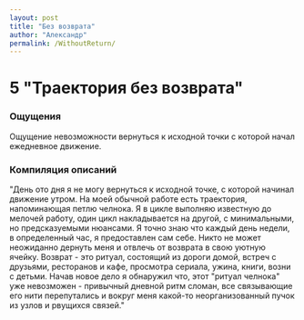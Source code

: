 ```yaml
---
layout: post
title: "Без возврата"
author: "Александр"
permalink: /WithoutReturn/
---
```


# 5 "Траектория без возврата"

### Ощущения
Ощущение невозможности вернуться к исходной точки с которой начал ежедневное движение.

### Компиляция описаний
"День ото дня я не могу вернуться к исходной точке, с которой начинал движение утром. На моей обычной работе есть траектория, напоминающая петлю челнока. Я в цикле выполняю известную до мелочей работу, один цикл накладывается на другой, с минимальными, но предсказуемыми нюансами. Я точно знаю что каждый день недели, в определенный час, я предоставлен сам себе. Никто не может неожиданно дернуть меня и отвлечь от возврата в свою уютную ячейку. Возврат - это ритуал, состоящий из дороги домой, встреч с друзьями, ресторанов и кафе, просмотра сериала, ужина, книги, возни с детьми. Начав новое дело я обнаружил что, этот "ритуал челнока" уже невозможен - привычный дневной ритм сломан, все связывающие его нити перепутались и вокруг меня какой-то неорганизованный пучок из узлов и рвущихся связей."
